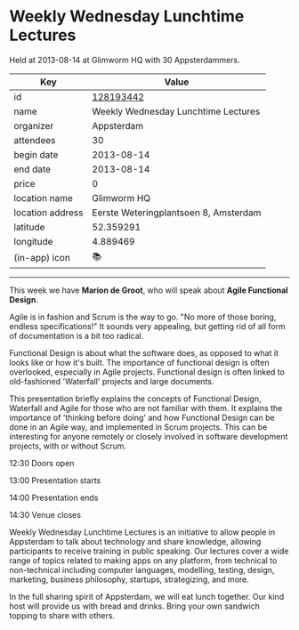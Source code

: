 # Weekly Wednesday Lunchtime Lectures
Held at 2013-08-14 at Glimworm HQ with 30 Appsterdammers.
        
|Key|Value
|---|---|
|id|[128193442](https://www.meetup.com/appsterdam/events/128193442/)|
|name|Weekly Wednesday Lunchtime Lectures|
|organizer|Appsterdam|
|attendees|30|
|begin date|2013-08-14|
|end date|2013-08-14|
|price|0|
|location name|Glimworm HQ|
|location address|Eerste Weteringplantsoen 8, Amsterdam|
|latitude|52.359291|
|longitude|4.889469|
|(in-app) icon|📚|

---

This week we have **Marion de Groot**, who will speak about **Agile Functional Design**.

Agile is in fashion and Scrum is the way to go. "No more of those boring, endless specifications!" It sounds very appealing, but getting rid of all form of documentation is a bit too radical.

Functional Design is about what the software does, as opposed to what it looks like or how it's built. The importance of functional design is often overlooked, especially in Agile projects. Functional design is often linked to old-fashioned 'Waterfall' projects and large documents.

This presentation briefly explains the concepts of Functional Design, Waterfall and Agile for those who are not familiar with them. It explains the importance of 'thinking before doing' and how Functional Design can be done in an Agile way, and implemented in Scrum projects. This can be interesting for anyone remotely or closely involved in software development projects, with or without Scrum.

12:30 Doors open

13:00 Presentation starts

14:00 Presentation ends

14:30 Venue closes

Weekly Wednesday Lunchtime Lectures is an initiative to allow people in Appsterdam to talk about technology and share knowledge, allowing participants to receive training in public speaking. Our lectures cover a wide range of topics related to making apps on any platform, from technical to non-technical including computer languages, modelling, testing, design, marketing, business philosophy, startups, strategizing, and more.

In the full sharing spirit of Appsterdam, we will eat lunch together. Our kind host will provide us with bread and drinks. Bring your own sandwich topping to share with others.


